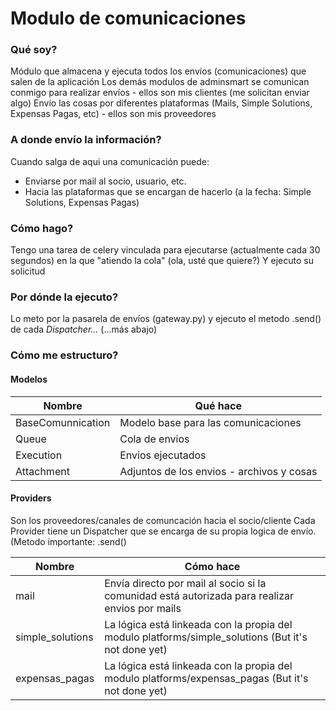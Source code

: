 # Modulo de comunicaciones

### Qué soy?

Módulo que almacena y ejecuta todos los envíos (comunicaciones) que salen de la aplicación
Los demás modulos de adminsmart se comunican conmigo para realizar envíos - ellos son mis clientes (me solicitan enviar algo)
Envío las cosas por diferentes plataformas (Mails, Simple Solutions, Expensas Pagas, etc) - ellos son mis proveedores

### A donde envío la información?

Cuando salga de aqui una comunicación puede:
- Enviarse por mail al socio, usuario, etc.
- Hacia las plataformas que se encargan de hacerlo (a la fecha: Simple Solutions, Expensas Pagas)

### Cómo hago?

Tengo una tarea de celery vinculada para ejecutarse (actualmente cada 30 segundos) en la que "atiendo la cola" (ola, usté que quiere?)
Y ejecuto su solicitud

### Por dónde la ejecuto?

Lo meto por la pasarela de envíos (gateway.py) y ejecuto el metodo .send() de cada _Dispatcher..._ (...más abajo)


### Cómo me estructuro? 

#### Modelos

| Nombre | Qué hace |
| ------ | ------ |
| BaseComunnication | Modelo base para las comunicaciones |
| Queue | Cola de envios |
| Execution | Envios ejecutados |
| Attachment | Adjuntos de los envios - archivos y cosas |


#### Providers

Son los proveedores/canales de comuncación hacia el socio/cliente
Cada Provider tiene un Dispatcher que se encarga de su propia logica de envío. (Metodo importante: .send()

| Nombre | Cómo hace |
| ------ | ------ |
| mail | Envía directo por mail al socio si la comunidad está autorizada para realizar envios por mails |
| simple_solutions | La lógica está linkeada con la propia del modulo platforms/simple_solutions (But it's not done yet) |
| expensas_pagas | La lógica está linkeada con la propia del modulo platforms/expensas_pagas (But it's not done yet) |
